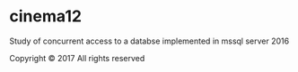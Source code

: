 # cinema12
Study of concurrent access to a databse implemented in mssql server 2016

Copyright © 2017
All rights reserved

